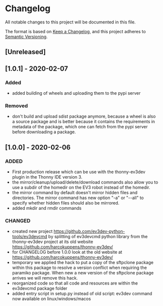 
# Changelog

All notable changes to this project will be documented in this file.

The format is based on [Keep a Changelog](https://keepachangelog.com/en/1.0.0/),
and this project adheres to [Semantic Versioning](https://semver.org/spec/v2.0.0.html).

## [Unreleased]

## [1.0.1] - 2020-02-07

 ### Added
 - added building of wheels and uploading them to the pypi server

 ### Removed
 - don't build and upload sdist package anymore, because a wheel is also a source package
   and is better because it contains the requirements in metadata of the package,
   which one can fetch from the pypi server before downloading a package. 

## [1.0.0] - 2020-02-06

### ADDED
- First production release which can be use with the thonny-ev3dev plugin in the Thonny IDE version 3. 
- the mirror/cleanup/upload/delete/download commands also allow you to use a subdir of the homedir on the EV3 robot instead
  of the homedir.
- the mirror command by default doesn't mirror hidden files and directories. The mirror command has new option "-a" or "--all" 
  to specify whether hidden files should also be mirrored.  
- added mkdir and rmdir commands

### CHANGED
- created new project  https://github.com/ev3dev-python-tools/ev3devcmd
  by splitting of ev3devcmd python library from the thonny-ev3dev project at its
  old website https://github.com/harcokuppens/thonny-ev3dev/
- for CHANGELOG before 1.0.0 look at the old website at https://github.com/harcokuppens/thonny-ev3dev/
- temporary we applied the hack to put a copy of the sftpclone package within this package to
  resolve a version conflict when requiring the paramiko package. When new a new version of the sftpclone 
  package arrives we will remove this hack. 
- reorganized code so that all code and resources are within the ev3devcmd package folder  
- added entry script in setup.py instead of old script: ev3dev command now available on linux/windows/macos
